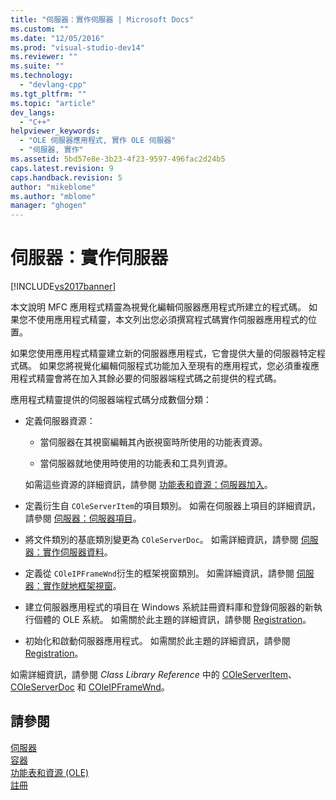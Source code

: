 ```yaml
---
title: "伺服器：實作伺服器 | Microsoft Docs"
ms.custom: ""
ms.date: "12/05/2016"
ms.prod: "visual-studio-dev14"
ms.reviewer: ""
ms.suite: ""
ms.technology: 
  - "devlang-cpp"
ms.tgt_pltfrm: ""
ms.topic: "article"
dev_langs: 
  - "C++"
helpviewer_keywords: 
  - "OLE 伺服器應用程式, 實作 OLE 伺服器"
  - "伺服器, 實作"
ms.assetid: 5bd57e8e-3b23-4f23-9597-496fac2d24b5
caps.latest.revision: 9
caps.handback.revision: 5
author: "mikeblome"
ms.author: "mblome"
manager: "ghogen"
---
```

# 伺服器：實作伺服器
[!INCLUDE[vs2017banner](../assembler/inline/includes/vs2017banner.md)]

本文說明 MFC 應用程式精靈為視覺化編輯伺服器應用程式所建立的程式碼。  如果您不使用應用程式精靈，本文列出您必須撰寫程式碼實作伺服器應用程式的位置。  
  
 如果您使用應用程式精靈建立新的伺服器應用程式，它會提供大量的伺服器特定程式碼。  如果您將視覺化編輯伺服程式功能加入至現有的應用程式，您必須重複應用程式精靈會將在加入其餘必要的伺服器端程式碼之前提供的程式碼。  
  
 應用程式精靈提供的伺服器端程式碼分成數個分類：  
  
-   定義伺服器資源：  
  
    -   當伺服器在其視窗編輯其內嵌視窗時所使用的功能表資源。  
  
    -   當伺服器就地使用時使用的功能表和工具列資源。  
  
     如需這些資源的詳細資訊，請參閱 [功能表和資源：伺服器加入](../mfc/menus-and-resources-server-additions.md)。  
  
-   定義衍生自 `COleServerItem`的項目類別。  如需在伺服器上項目的詳細資訊，請參閱 [伺服器：伺服器項目](../mfc/servers-server-items.md)。  
  
-   將文件類別的基底類別變更為 `COleServerDoc`。  如需詳細資訊，請參閱 [伺服器：實作伺服器資料](../mfc/servers-implementing-server-documents.md)。  
  
-   定義從 `COleIPFrameWnd`衍生的框架視窗類別。  如需詳細資訊，請參閱 [伺服器：實作就地框架視窗](../mfc/servers-implementing-in-place-frame-windows.md)。  
  
-   建立伺服器應用程式的項目在 Windows 系統註冊資料庫和登錄伺服器的新執行個體的 OLE 系統。  如需關於此主題的詳細資訊，請參閱 [Registration](../mfc/registration.md)。  
  
-   初始化和啟動伺服器應用程式。  如需關於此主題的詳細資訊，請參閱 [Registration](../mfc/registration.md)。  
  
 如需詳細資訊，請參閱 *Class Library Reference* 中的 [COleServerItem](../mfc/reference/coleserveritem-class.md)、[COleServerDoc](../mfc/reference/coleserverdoc-class.md) 和 [COleIPFrameWnd](../mfc/reference/coleipframewnd-class.md)。  
  
## 請參閱  
 [伺服器](../mfc/servers.md)   
 [容器](../mfc/containers.md)   
 [功能表和資源 \(OLE\)](../mfc/menus-and-resources-ole.md)   
 [註冊](../mfc/registration.md)